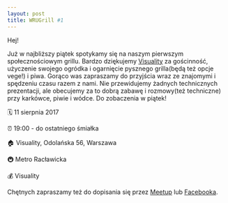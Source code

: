 ```yaml
---
layout: post
title: WRUGrill #1
---
```


Hej!

Już w najbliższy piątek spotykamy się na naszym pierwszym społecznościowym grillu. Bardzo dziękujemy [Visuality](http://www.visuality.pl) za gościnność, użyczenie swojego ogródka i ogarnięcie pysznego grilla(będą też opcje vege!) i piwa. Gorąco was zapraszamy do przyjścia wraz ze znajomymi i spędzeniu czasu razem z nami. Nie przewidujemy żadnych technicznych prezentacji, ale obecujemy za to dobrą zabawę i rozmowy(też techniczne) przy karkówce, piwie i wódce. Do zobaczenia w piątek!

🗓 11 sierpnia 2017

⏰ 19:00 - do ostatniego śmiałka

🏠 Visuality, Odolańska 56, Warszawa

🚇 Metro Racławicka

💰 Visuality

Chętnych zapraszamy też do dopisania się przez
[Meetup](https://www.meetup.com/Warsaw-Ruby-Users-Group-WRUG/events/242351070/)
lub [Facebooka](https://www.facebook.com/events/1099133666855119).

